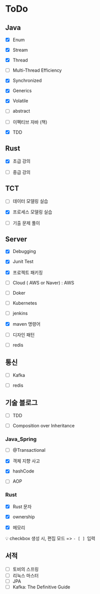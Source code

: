 # ToDo



## Java

- [x] Enum
- [x] Stream
- [x] Thread
- [ ] Multi-Thread Efficiency
- [x] Synchronized
- [x] Generics
- [x] Volatile
- [ ] abstract
- [ ] 이펙티브 자바 (책)
- [x] TDD



## Rust

- [x] 초급 강의
- [ ] 중급 강의



## TCT

- [ ] 데이터 모델링 실습
- [x] 프로세스 모델링 실습
- [ ] 기출 문제 풀이



## Server

- [x] Debugging
- [x] Junit Test
- [x] 프로젝트 패키징
- [ ] Cloud ( AWS or Naver) : AWS
- [ ] Doker
- [ ] Kubernetes
- [ ] jenkins
- [x] maven 명령어
- [ ] 디자인 패턴
- [ ] redis



## 통신

- [ ] Kafka
- [ ] redis



## 기술 블로그

- [ ] TDD
- [ ] Composition over Inheritance



### Java_Spring

- [ ] @Transactional
- [x] 객체 지향 사고
- [x] hashCode
- [ ] AOP



### Rust

- [x] Rust 문자
- [x] ownership
- [x] 메모리



:bulb: checkbox 생성 시, 편집 모드 => `- [ ] `입력



## 서적
- [ ] 토비의 스프링
- [ ] 리눅스 마스터
- [ ] JPA
- [ ] Kafka: The Definitive Guide
